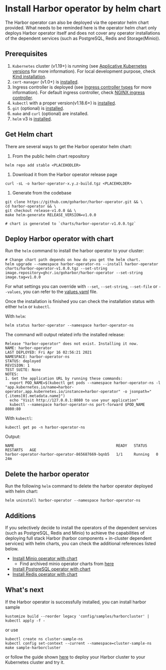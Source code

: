 # Install Harbor operator by helm chart

The Harbor operator can also be deployed via the operator helm chart provided. What needs to be reminded here is the operator helm chart only deploys Harbor operator itself and does not cover any operator installations of the dependent services (such as PostgreSQL, Redis and Storage(Minio)).

## Prerequisites

1. `Kubernetes` cluster (v1.19+) is running (see [Applicative Kubernetes versions](../../README.md#applicative-kubernetes-versions)
   for more information). For local development purpose, check [Kind installation](./kind-installation.md).
1. `cert-manager` (v1.0+) is [installed](https://cert-manager.io/docs/installation/kubernetes/).
1. Ingress controller is deployed (see [Ingress controller types](../../README.md#ingress-controller-types) for more information). For default
   ingress controller, check [NGINX ingress controller](https://kubernetes.github.io/ingress-nginx/deploy/).
1. `kubectl` with a proper version(v1.18.6+) is [installed](https://kubernetes.io/docs/tasks/tools/).
1. `git` (optional) is [installed](https://git-scm.com/book/en/v2/Getting-Started-Installing-Git).
1. `make` and `curl` (optional) are installed.
1. `helm` v3 is [installed](https://helm.sh/docs/intro/install/).

## Get Helm chart

There are several ways to get the Harbor operator helm chart:

1. From the public helm chart repository

```shell
helm repo add stable <PLACEHODLER>
```

1. Download it from the Harbor operator release page

```shell
curl -sL -o harbor-operator-x.y.z-build.tgz <PLACEHOLDER>
```

1. Generate from the codebase

```shell
git clone https://github.com/goharbor/harbor-operator.git && \
cd harbor-operator && \
git checkout release-v1.0.0 && \
make helm-generate RELEASE_VERSION=v1.0.0

# chart is generated to `charts/harbor-operator-v1.0.0.tgz`
```

## Deploy Harbor operator with chart

Run the `helm` command to install the harbor operator to your cluster:

```shell
# Change chart path depends on how do you get the helm chart.
helm upgrade --namespace harbor-operator-ns --install harbor-operator charts/harbor-operator-v1.0.0.tgz --set-string image.repository=ghcr.io/goharbor/harbor-operator --set-string image.tag=v1.0.0
```

For what settings you can override with `--set`, `--set-string`, `--set-file` or `--values`, you can refer to the [values.yaml](../../charts/harbor-operator/values.yaml) file.

Once the installation is finished you can check the installation status with either `helm` or `kubectl`.

With `helm`:

```shell
helm status harbor-operator --namespace harbor-operator-ns
```

The command will output related info the installed release:

```log
Release "harbor-operator" does not exist. Installing it now.
NAME: harbor-operator
LAST DEPLOYED: Fri Apr 16 02:56:21 2021
NAMESPACE: harbor-operator-ns
STATUS: deployed
REVISION: 1
TEST SUITE: None
NOTES:
1. Get the application URL by running these commands:
  export POD_NAME=$(kubectl get pods --namespace harbor-operator-ns -l "app.kubernetes.io/name=harbor-operator,app.kubernetes.io/instance=harbor-operator" -o jsonpath="{.items[0].metadata.name}")
  echo "Visit http://127.0.0.1:8080 to use your application"
  kubectl --namespace harbor-operator-ns port-forward $POD_NAME 8080:80
```

With `kubectl`:

```shell
kubectl get po -n harbor-operator-ns
```

Output:

```log
NAME                                              READY   STATUS    RESTARTS   AGE
harbor-operator-harbor-operator-865687669-bqnb5   1/1     Running   0          24m
```

## Delete the harbor operator

Run the following `helm` command to delete the harbor operator deployed with helm chart:

```shell
helm uninstall harbor-operator --namespace harbor-operator-ns
```

## Additions

If you selectively decide to install the operators of the dependent services (such as PostgreSQL, Redis and Minio) to achieve the capabilities of deploying full stack Harbor (harbor components + in-cluster dependent services) with helm charts,
you can check the additional references listed below.

* [Install Minio operator with chart](https://github.com/minio/operator/tree/master/helm/minio-operator)
  * Find archived minio operator charts from [here](https://github.com/minio/operator/tree/master/helm-releases)
* [Install PostgreSQL operator with chart](https://github.com/zalando/postgres-operator/blob/master/docs/quickstart.md#helm-chart)
* [Install Redis operator with chart](https://github.com/spotahome/redis-operator#using-the-helm-chart)

## What's next

If the Harbor operator is successfully installed, you can install harbor sample

```shell
kustomize build --reorder legacy 'config/samples/harborcluster' | kubectl apply -f -
```

or use

```shell
kubectl create ns cluster-sample-ns
kubectl config set-context --current --namespace=cluster-sample-ns
make sample-harborcluster
```

or follow the guide shown [here](../tutorial.md#deploy-harbor-cluster) to deploy your Harbor cluster to your Kubernetes cluster and try it.
